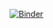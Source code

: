 [![Binder](https://mybinder.org/badge_logo.svg)](https://mybinder.org/v2/gh/Iurii111/lstm_network/HEAD)
